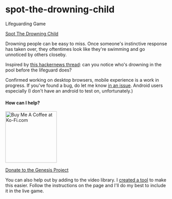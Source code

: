 # spot-the-drowning-child
Lifeguarding Game

[Spot The Drowning Child](http://spotthedrowningchild.com)

Drowning people can be easy to miss. Once someone's instinctive response has taken over, they oftentimes look like they're swimming and go unnoticed by others closeby.

Inspired by [this hackernews thread](https://news.ycombinator.com/item?id=9947237): can you notice who's drowning in the pool before the lifeguard does?

Confirmed working on desktop browsers, mobile experience is a work in progress. If you've found a bug, do let me know [in an issue](https://github.com/FrankSalad/spot-the-drowning-child/issues/new). Android users especially (I don't have an android to test on, unfortunately.)

#### How can I help?

<a href='http://ko-fi.com?i=1004WX6TN7MJ1' target='_blank'><img width="160" style='border:0px' src='https://az743702.vo.msecnd.net/cdn/btn1.png' border='0' alt='Buy Me A Coffee at Ko-Fi.com' /></a> 

[Donate to the Genesis Project](http://the-parklands-foundation.myshopify.com/collections/frontpage/products/the-genesis-project)

You can also help out by adding to the video library. I [created a tool](http://spotthedrowningchild.com/creator.html) to make this easier. Follow the instructions on the page and I'll do my best to include it in the live game. 
